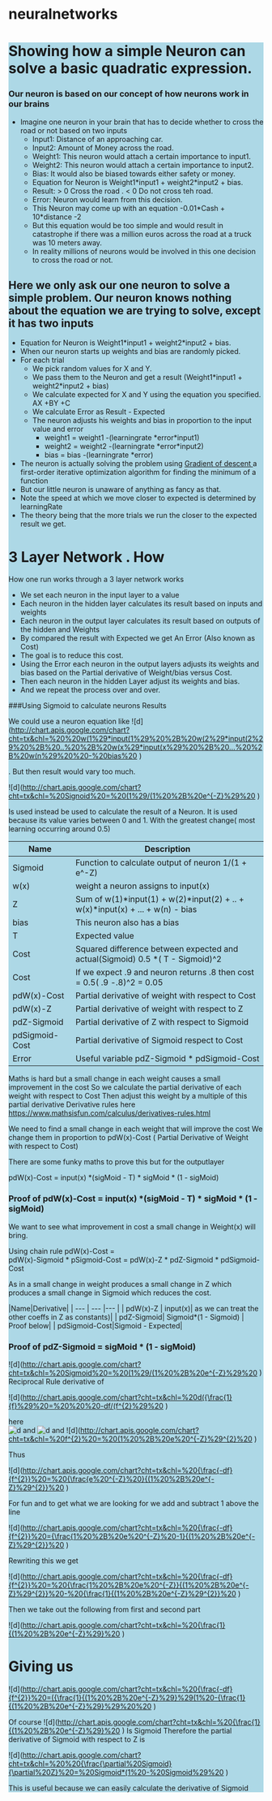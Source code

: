 
# neuralnetworks

<div style="background-color:lightblue;">
<div >
<h1> Showing how a simple Neuron can solve a basic quadratic expression.</h1>
<h3> Our neuron is based on our concept of how neurons work in our brains </h3> 
<ul>

<li> Imagine one neuron in your brain that has to decide whether to cross the road or not based on two inputs 
    <ul>
    <li> Input1: Distance of an approaching car.
    <li> Input2: Amount of Money across the road.
    <li> Weight1: This neuron would attach a certain importance to input1.
    <li> Weight2: This neuron would attach a certain importance to input2.
    <li> Bias: It would also be biased towards either safety or money.    
    <li> Equation for Neuron is Weight1*input1 + weight2*input2 + bias.
    <li> Result: > 0 Cross the road . < 0  Do not cross teh road.
    <li> Error: Neuron would learn from this decision. 
    <li> This Neuron may come up with an equation -0.01*Cash + 10*distance -2
    <li> But this equation would be too simple and would result in catastrophe if there was a million euros across the road at a truck was 10 meters away.  
    <li> In reality  millions of neurons would be involved in this one decision to cross the road or not.
    </ul>
</ul>
<h2> Here we only ask our one neuron to solve a simple problem. Our neuron knows nothing about the equation we are trying to solve, except it has two inputs </h2>
<ul>
<li> Equation for Neuron is Weight1*input1 + weight2*input2 + bias.
<li> When our neuron starts up weights and bias are randomly picked. 
<li> For each trial 
<ul> 
<li> We pick random values for X and Y. 
<li> We pass them to the Neuron and get a result (Weight1*input1 + weight2*input2 + bias)
<li> We calculate expected for X and Y using the equation you specified. AX +BY +C 
<li> We calculate  Error as Result - Expected
<li> The neuron adjusts his weights and bias in proportion to the input value and error
<ul>
 <li>weight1 = weight1 -(learningrate *error*input1)
 <li>weight2 = weight2 -(learningrate *error*input2)
 <li>bias = bias -(learningrate *error)
 </ul>
</ul>
<li> The neuron is actually solving the problem using <a href="https://en.wikipedia.org/wiki/Gradient_descent" > Gradient of descent </a> a first-order iterative optimization algorithm for finding the minimum of a function
<li> But our little neuron is unaware of anything as fancy as that. 
<li> Note the speed at which we move closer to expected is determined by learningRate
<li> The theory being that the more trials we run the closer to the expected result we get.      
</ul>
</div> 

# 3 Layer Network . How 

How one run works through a 3 layer network works
- We set each neuron in the input layer to a value
- Each neuron in the hidden layer calculates its result based on inputs and weights 
- Each neuron in the output layer calculates its result based on outputs of the hidden and Weights  
- By compared the result with Expected we get An Error (Also known as Cost)
- The goal is to reduce this cost. 
- Using the Error each neuron in the output layers adjusts its weights and bias based on the Partial derivative of  Weight/bias versus Cost. 
- Then each neuron in the hidden Layer adjust its weights and bias. 
- And we repeat the process over and over.  

###Using Sigmoid to calculate neurons Results

We could use a neuron equation like
 ![d](http://chart.apis.google.com/chart?cht=tx&chl=%20%20w(1%29*input(1%29%20%2B%20w(2%29*input(2%29%20%2B%20..%20%2B%20w(x%29*input(x%29%20%2B%20...%20%2B%20w(n%29%20%20-%20bias%20  ) 

. But then result would vary too much.
 
 ![d](http://chart.apis.google.com/chart?cht=tx&chl=%20Signoid%20=%20(1%29/(1%20%2B%20e^{-Z}%29%20  ) 

Is used instead  be used to calculate the result of a Neuron. It is used because its value varies between 0 and 1. With the greatest change( most learning occurring around 0.5)

 
   
| Name | Description |
| --- | --- |
|Sigmoid |        Function to calculate output of neuron  1/(1 + e^-Z) |
| w(x) |      weight a neuron assigns to input(x) 
|Z  |     Sum of    w(1)*input(1) + w(2)*input(2) + .. + w(x)*input(x) + ... + w(n)  - bias 
| bias |  This neuron also has a bias|  
| T   |            Expected value |
|Cost|            Squared difference between expected and actual(Sigmoid)   0.5 *( T - Sigmoid)^2 |
|Cost| If we expect .9 and neuron returns .8 then cost = 0.5( .9 -.8)^2 = 0.05|
|pdW(x)-Cost|     Partial derivative  of weight with respect  to Cost  <br>
|pdW(x)-Z|        Partial derivative  of weight with respect  to Z
|pdZ-Sigmoid|     Partial derivative  of Z with respect  to Sigmoid
|pdSigmoid-Cost|  Partial derivative  of Sigmoid  respect  to Cost
|Error |          Useful variable  pdZ-Sigmoid *  pdSigmoid-Cost

Maths is hard but a small change in each weight causes a small improvement in the cost
So we calculate the partial derivative  of each weight with respect  to Cost
Then adjust this weight by a multiple of this  partial derivative 
Derivative rules here https://www.mathsisfun.com/calculus/derivatives-rules.html





We need to find a small change in each weight that will improve the cost
We change them in proportion to pdW(x)-Cost ( Partial Derivative of Weight with respect to Cost) 

There are some funky maths to prove this but for the outputlayer

 pdW(x)-Cost = input(x) *(sigMoid - T) * sigMoid * (1 - sigMoid)

       
### Proof of pdW(x)-Cost = input(x) *(sigMoid - T) * sigMoid * (1 - sigMoid)

We want to see what improvement in cost a small change in Weight(x) will bring.
    
Using chain rule pdW(x)-Cost =  
 pdW(x)-Sigmoid * pSigmoid-Cost  = 
 pdW(x)-Z  *  pdZ-Sigmoid * pdSigmoid-Cost
 
 As in a small change in weight produces a small change in Z which produces a small change in Sigmoid which reduces the cost.  


|Name|Derivative|
| --- | --- |--- |
| pdW(x)-Z | input(x)|  as we can treat the other coeffs in Z as constants)|
| pdZ-Sigmoid|  Sigmoid*(1 - Sigmoid) |  Proof below| 
| pdSigmoid-Cost|Sigmoid - Expected|
 
### Proof of pdZ-Sigmoid = sigMoid * (1 - sigMoid)
 
 
  ![d](http://chart.apis.google.com/chart?cht=tx&chl=%20Sigmoid%20=%20(1%29/(1%20%2B%20e^{-Z}%29%20  )
 Reciprocal Rule  derivative of
  
 ![d](http://chart.apis.google.com/chart?cht=tx&chl=%20d({\frac{1}{f}%29%20=%20%20%20-df/(f^{2}%29%20  ) 
     
 here    
 ![d](http://chart.apis.google.com/chart?cht=tx&chl=%20f%20=%20%201%20%2B%20e^{-Z}%20  )  and  ![d](http://chart.apis.google.com/chart?cht=tx&chl=%20%20df%20=%20-e^{-Z}%20  ) and ![d](http://chart.apis.google.com/chart?cht=tx&chl=%20f^{2}%20=%20(1%20%2B%20e%20^{-Z}%29^{2}%20  ) 
 
 Thus
 
 ![d](http://chart.apis.google.com/chart?cht=tx&chl=%20{\frac{-df}{f^{2}}%20=%20{\frac{e%20^{-Z}%20}{(1%20%2B%20e^{-Z}%29^{2}}%20  )
   
 For fun and to get what we are looking for we add and subtract 1 above the line
 
 ![d](http://chart.apis.google.com/chart?cht=tx&chl=%20{\frac{-df}{f^{2}}%20={\frac{1%20%2B%20e%20^{-Z}%20-1}{(1%20%2B%20e^{-Z}%29^{2}}%20  ) 
 
 Rewriting this we get  
 
 ![d](http://chart.apis.google.com/chart?cht=tx&chl=%20{\frac{-df}{f^{2}}%20=%20{\frac{1%20%2B%20e%20^{-Z}}{(1%20%2B%20e^{-Z}%29^{2}}%20-%20{\frac{1}{(1%20%2B%20e^{-Z}%29^{2}}%20  ) 
 
 Then we take out the following from first and second part 
 
 ![d](http://chart.apis.google.com/chart?cht=tx&chl=%20{\frac{1}{(1%20%2B%20e^{-Z}%29}%20  ) 
 
 Giving us
=
![d](http://chart.apis.google.com/chart?cht=tx&chl=%20{\frac{-df}{f^{2}}%20=({\frac{1}{(1%20%2B%20e^{-Z}%29}%29(1%20-{\frac{1}{(1%20%2B%20e^{-Z}%29}%29%20%20  )
  

  
Of course ![d](http://chart.apis.google.com/chart?cht=tx&chl=%20{\frac{1}{(1%20%2B%20e^{-Z}%29}%20  ) Is Sigmoid 
  Therefore the partial derivative of Sigmoid with respect to Z is  
  
 ![d](http://chart.apis.google.com/chart?cht=tx&chl=%20%20{\frac{\partial%20Sigmoid}{\partial%20Z}%20=%20Sigmoid*(1%20-%20Sigmoid%29%20  )
  
  This is useful because we can easily calculate the derivative of Sigmoid



 
